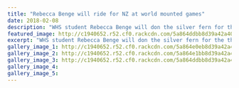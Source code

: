 ```yaml
---
title: "Rebecca Benge will ride for NZ at world mounted games"
date: 2018-02-08
description: "WHS student Rebecca Benge will don the silver fern for the third time when she represents NZ at the World Mounted Games in Belgium..."
featured_image: http://c1940652.r52.cf0.rackcdn.com/5a864ddbb8d39a42a4000776/rebecca-benge-with-2-horses-chron-feb.jpg
excerpt: "WHS student Rebecca Benge will don the silver fern for the third time when she represents NZ at the World Mounted Games in Belgium in August."
gallery_image_1: http://c1940652.r52.cf0.rackcdn.com/5a864e0eb8d39a42a400077a/rebecca-benge-on-horse-chron-feb.jpg
gallery_image_2: http://c1940652.r52.cf0.rackcdn.com/5a864e1bb8d39a42a400077c/rebecca-benge-trying-to-get-on-horse-chron-feb.jpg
gallery_image_3: http://c1940652.r52.cf0.rackcdn.com/5a864ddbb8d39a42a4000776/rebecca-benge-with-2-horses-chron-feb.jpg
gallery_image_4: 
gallery_image_5: 
---
```

